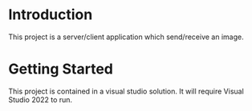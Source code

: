 # Introduction 
This project is a server/client application which send/receive an image.

# Getting Started
This project is contained in a visual studio solution. It will require Visual Studio 2022 to run.

